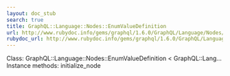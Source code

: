 ```yaml
---
layout: doc_stub
search: true
title: GraphQL::Language::Nodes::EnumValueDefinition
url: http://www.rubydoc.info/gems/graphql/1.6.0/GraphQL/Language/Nodes/EnumValueDefinition
rubydoc_url: http://www.rubydoc.info/gems/graphql/1.6.0/GraphQL/Language/Nodes/EnumValueDefinition
---
```


Class: GraphQL::Language::Nodes::EnumValueDefinition < GraphQL::Lang...
Instance methods:
initialize_node

